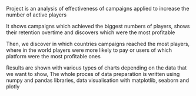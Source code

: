 
Project is an analysis of effectiveness of campaigns applied to increase the number of active players

It shows campaigns which achieved the biggest numbers of players, shows their retention overtime and discovers which were the
most profitable

Then, we discover in which countries campaigns reached the most players, where in the world players were more likely to pay
or users of which platform were the most profitable ones


Results are shown with various types of charts depending on the data that we want to show,
The whole proces of data preparation is written using numpy and pandas libraries, data visualisation with matplotlib,
seaborn and plotly
